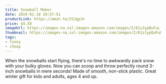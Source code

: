 ```yaml
---
title: Snowball Maker
date: 2019-01-10 19:57:51
productLink: https://amzn.to/2SJgpJn
price: $4.58
imageUrl: https://images-na.ssl-images-amazon.com/images/I/61zJypQuFuL._SX679_.jpg
thumbnail: https://images-na.ssl-images-amazon.com/images/I/61zJypQuFuL._SR600,315_.jpg
tags:
- funny
- cheap
---
```


When the snowballs start flying, there's no time to awkwardly pack snow with your bulky gloves. Now you can scoop and throw perfectly round 3-inch snowballs in mere seconds! Made of smooth, non-stick plastic. Great winter gift for kids and adults, ages 4 and up.